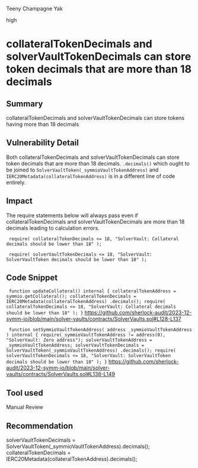 Teeny Champagne Yak

high

# collateralTokenDecimals and solverVaultTokenDecimals can store token decimals that are more than 18 decimals

## Summary
collateralTokenDecimals and solverVaultTokenDecimals can store tokens having more than 18 decimals

## Vulnerability Detail
Both collateralTokenDecimals and solverVaultTokenDecimals can store token decimals that are more than 18 decimals. `.decimals()` which ought to be joined to `SolverVaultToken(_symmioVaultTokenAddress)` and `IERC20Metadata(collateralTokenAddress)` is in a different line of code entirely.

## Impact
The require statements below will always pass even if collateralTokenDecimals and solverVaultTokenDecimals are more than 18 decimals leading to calculation errors.

` require(
            collateralTokenDecimals <= 18,
            "SolverVault: Collateral decimals should be lower than 18"
        );`

` require(
            solverVaultTokenDecimals <= 18,
            "SolverVault: SolverVaultToken decimals should be lower than 18"
        );`


## Code Snippet
` function updateCollateral() internal {
        collateralTokenAddress = symmio.getCollateral();
        collateralTokenDecimals = IERC20Metadata(collateralTokenAddress)
            .decimals();
        require(
            collateralTokenDecimals <= 18,
            "SolverVault: Collateral decimals should be lower than 18"
        );
    }`
https://github.com/sherlock-audit/2023-12-symm-io/blob/main/solver-vaults/contracts/SolverVaults.sol#L128-L137

` function setSymmioVaultTokenAddress(
        address _symmioVaultTokenAddress
    ) internal {
        require(_symmioVaultTokenAddress != address(0), "SolverVault: Zero address");
        solverVaultTokenAddress = _symmioVaultTokenAddress;
        solverVaultTokenDecimals = SolverVaultToken(_symmioVaultTokenAddress)
            .decimals();
        require(
            solverVaultTokenDecimals <= 18,
            "SolverVault: SolverVaultToken decimals should be lower than 18"
        );
    }`
https://github.com/sherlock-audit/2023-12-symm-io/blob/main/solver-vaults/contracts/SolverVaults.sol#L138-L149

## Tool used

Manual Review

## Recommendation
solverVaultTokenDecimals = SolverVaultToken(_symmioVaultTokenAddress).decimals();
   collateralTokenDecimals = IERC20Metadata(collateralTokenAddress).decimals();